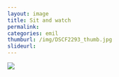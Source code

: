 ```yaml
---
layout: image
title: Sit and watch
permalink: 
categories: emil
thumburl: /img/DSCF2293_thumb.jpg
slideurl: 
---
```


![](/img/DSCF2293_thumb.jpg)
